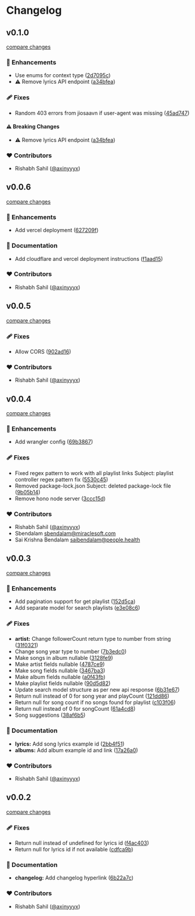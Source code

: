 # Changelog


## v0.1.0

[compare changes](https://github.com/axinyyyx/jio-saavan-api/compare/v0.0.6...v0.1.0)

### 🚀 Enhancements

- Use enums for context type ([2d7095c](https://github.com/axinyyyx/jio-saavan-api/commit/2d7095c))
- ⚠️  Remove lyrics API endpoint ([a34bfea](https://github.com/axinyyyx/jio-saavan-api/commit/a34bfea))

### 🩹 Fixes

- Random 403 errors from jiosaavn if user-agent was missing ([45ad747](https://github.com/axinyyyx/jio-saavan-api/commit/45ad747))

#### ⚠️ Breaking Changes

- ⚠️  Remove lyrics API endpoint ([a34bfea](https://github.com/axinyyyx/jio-saavan-api/commit/a34bfea))

### ❤️ Contributors

- Rishabh Sahil ([@axinyyyx](https://github.com/axinyyyx/))

## v0.0.6

[compare changes](https://github.com/axinyyyx/jio-saavan-api/compare/v0.0.5...v0.0.6)

### 🚀 Enhancements

- Add vercel deployment ([627209f](https://github.com/axinyyyx/jio-saavan-api/commit/627209f))

### 📖 Documentation

- Add cloudflare and vercel deployment instructions ([f1aad15](https://github.com/axinyyyx/jio-saavan-api/commit/f1aad15))

### ❤️ Contributors

- Rishabh Sahil ([@axinyyyx](http://github.com/sumitkolhe))

## v0.0.5

[compare changes](https://github.com/axinyyyx/jio-saavan-api/compare/v0.0.4...v0.0.5)

### 🩹 Fixes

- Allow CORS ([902ad16](https://github.com/axinyyyx/jio-saavan-api/commit/902ad16))

### ❤️ Contributors

- Rishabh Sahil ([@axinyyyx](http://github.com/sumitkolhe))

## v0.0.4

[compare changes](https://github.com/axinyyyx/jio-saavan-api/compare/v0.0.3...v0.0.4)

### 🚀 Enhancements

- Add wrangler config ([69b3867](https://github.com/axinyyyx/jio-saavan-api/commit/69b3867))

### 🩹 Fixes

- Fixed regex pattern to work with all playlist links Subject: playlist controller regex pattern fix ([5530c45](https://github.com/axinyyyx/jio-saavan-api/commit/5530c45))
- Removed package-lock.json Subject: deleted package-lock file ([9b05b14](https://github.com/axinyyyx/jio-saavan-api/commit/9b05b14))
- Remove hono node server ([3ccc15d](https://github.com/axinyyyx/jio-saavan-api/commit/3ccc15d))

### ❤️ Contributors

- Rishabh Sahil ([@axinyyyx](http://github.com/sumitkolhe))
- Sbendalam <sbendalam@miraclesoft.com>
- Sai Krishna Bendalam <saibendalam@people.health>

## v0.0.3

[compare changes](https://github.com/axinyyyx/jio-saavan-api/compare/v0.0.2...v0.0.3)

### 🚀 Enhancements

- Add pagination support for get playlist ([152d5ca](https://github.com/axinyyyx/jio-saavan-api/commit/152d5ca))
- Add separate model for search playlists ([e3e08c6](https://github.com/axinyyyx/jio-saavan-api/commit/e3e08c6))

### 🩹 Fixes

- **artist:** Change followerCount return type to number from string ([31f0321](https://github.com/axinyyyx/jio-saavan-api/commit/31f0321))
- Change song year type to number ([7b3edc0](https://github.com/axinyyyx/jio-saavan-api/commit/7b3edc0))
- Make songs in album nullable ([3128fe9](https://github.com/axinyyyx/jio-saavan-api/commit/3128fe9))
- Make artist fields nullable ([4787ce9](https://github.com/axinyyyx/jio-saavan-api/commit/4787ce9))
- Make song fields nullable ([3467ba3](https://github.com/axinyyyx/jio-saavan-api/commit/3467ba3))
- Make album fields nullable ([a0f43fb](https://github.com/axinyyyx/jio-saavan-api/commit/a0f43fb))
- Make playlist fields nullable ([90d5d82](https://github.com/axinyyyx/jio-saavan-api/commit/90d5d82))
- Update search model structure as per new api response ([6b31e67](https://github.com/axinyyyx/jio-saavan-api/commit/6b31e67))
- Return null instead of 0 for song year and playCount ([121dd86](https://github.com/axinyyyx/jio-saavan-api/commit/121dd86))
- Return null for song count if no songs found for playlist ([c103f06](https://github.com/axinyyyx/jio-saavan-api/commit/c103f06))
- Return null instead of 0 for songCount ([61a4cd8](https://github.com/axinyyyx/jio-saavan-api/commit/61a4cd8))
- Song suggestions ([38af6b5](https://github.com/axinyyyx/jio-saavan-api/commit/38af6b5))

### 📖 Documentation

- **lyrics:** Add song lyrics example id ([2bb4f51](https://github.com/axinyyyx/jio-saavan-api/commit/2bb4f51))
- **albums:** Add album example id and link ([17a26a0](https://github.com/axinyyyx/jio-saavan-api/commit/17a26a0))

### ❤️ Contributors

- Rishabh Sahil ([@axinyyyx](http://github.com/sumitkolhe))

## v0.0.2

[compare changes](https://github.com/axinyyyx/jio-saavan-api/compare/v0.0.1...v0.0.2)

### 🩹 Fixes

- Return null instead of undefined for lyrics id ([f4ac403](https://github.com/axinyyyx/jio-saavan-api/commit/f4ac403))
- Return null for lyrics id if not available ([cdfca9b](https://github.com/axinyyyx/jio-saavan-api/commit/cdfca9b))

### 📖 Documentation

- **changelog:** Add changelog hyperlink ([6b22a7c](https://github.com/axinyyyx/jio-saavan-api/commit/6b22a7c))

### ❤️ Contributors

- Rishabh Sahil ([@axinyyyx](http://github.com/sumitkolhe))


